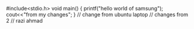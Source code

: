 #include<stdio.h>
void main()
{
printf("hello world of samsung");
cout<<"from my changes";
}
// change from ubuntu laptop
// changes from  2
// razi ahmad
